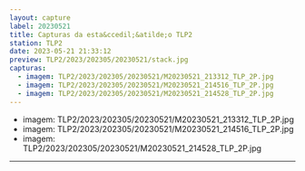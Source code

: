 ```yaml
---
layout: capture
label: 20230521
title: Capturas da esta&ccedil;&atilde;o TLP2
station: TLP2
date: 2023-05-21 21:33:12
preview: TLP2/2023/202305/20230521/stack.jpg
capturas:
  - imagem: TLP2/2023/202305/20230521/M20230521_213312_TLP_2P.jpg
  - imagem: TLP2/2023/202305/20230521/M20230521_214516_TLP_2P.jpg
  - imagem: TLP2/2023/202305/20230521/M20230521_214528_TLP_2P.jpg
---
```

  - imagem: TLP2/2023/202305/20230521/M20230521_213312_TLP_2P.jpg
  - imagem: TLP2/2023/202305/20230521/M20230521_214516_TLP_2P.jpg
  - imagem: TLP2/2023/202305/20230521/M20230521_214528_TLP_2P.jpg
---
